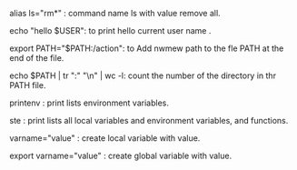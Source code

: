 alias ls="rm*" : command name ls with value remove all.

echo "hello $USER": to print hello current user name .

export PATH="$PATH:/action": to Add nwmew path to the fle PATH at the end of the file.

echo $PATH | tr ":" "\n" | wc -l: count the number of the directory in thr PATH file.

printenv : print lists environment variables.

ste : print lists all local variables and environment variables, and functions.

varname="value" : create local variable with value.

export varname="value" : create global variable with value.

